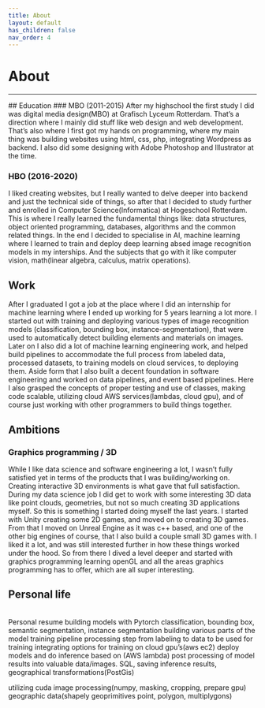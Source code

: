 ```yaml
---
title: About
layout: default
has_children: false
nav_order: 4
---
```

# About
<hr>
## Education
### MBO (2011-2015)
After my highschool the first study I did was digital media design(MBO) at Grafisch Lyceum Rotterdam. That’s a direction where I mainly did stuff like web design and web development. That’s also where I first got my hands on programming, where my main thing was building websites using html, css, php, integrating Wordpress as backend. I also did some designing with Adobe Photoshop and Illustrator at the time.

### HBO (2016-2020)
I liked creating websites, but I really wanted to delve deeper into backend and just the technical side of things, so after that I decided to study further and enrolled in Computer Science(Informatica) at Hogeschool Rotterdam. This is where I really learned the fundamental things like: data structures, object oriented programming, databases, algorithms and the common related things. In the end I decided to specialise in AI, machine learning where I learned to train and deploy deep learning absed image recognition models in my interships. And the subjects that go with it like computer vision, math(linear algebra, calculus, matrix operations).

## Work
After I graduated I got a job at the place where I did an internship for machine learning where I ended up working for 5 years learning a lot more. I started out with training and deploying various types of image recognition models (classification, bounding box, instance-segmentation), that were used to automatically detect building elements and materials on images. Later on I also did a lot of machine learning engineering work, and helped build pipelines to accommodate the full process from labeled data, processed datasets, to training models on cloud services, to deploying them. Aside form that I also built a decent foundation in software engineering and worked on data pipelines, and event based pipelines. Here I also grasped the concepts of proper testing and use of classes, making code scalable, utilizing cloud AWS services(lambdas, cloud gpu), and of course just working with other programmers to build things together.

## Ambitions
### Graphics programming / 3D
While I like data science and software engineering a lot, I wasn’t fully satisfied yet in terms of the products that I was building/working on. Creating interactive 3D environments is what gave that full satisfaction. During my data science job I did get to work with some interesting 3D data like point clouds, geometries, but not so much creating 3D applications myself. So this is something I started doing myself the last years. I started with Unity creating some 2D games, and moved on to creating 3D games. From that I moved on Unreal Engine as it was c++ based, and one of the other big engines of course, that I also build a couple small 3D games with. I liked it a lot, and was still interested further in how these things worked under the hood. So from there I dived a level deeper and started with graphics programming learning openGL and all the areas graphics programming has to offer, which are all super interesting.


## Personal life





<br/>
Personal
resume
building models with Pytorch classification, bounding box, semantic segmentation, instance segmentation
building various parts of the model training pipeline
processing step from labeling to data to be used for training
integrating options for training on cloud gpu’s(aws ec2)
deploy models and do inference based on (AWS lambda)
post processing of model results into valuable data/images.
SQL, saving inference results, geographical transformations(PostGis)

utilizing cuda 
image processing(numpy, masking, cropping, prepare gpu)
geographic data(shapely geoprimitives point, polygon, multiplygons)





